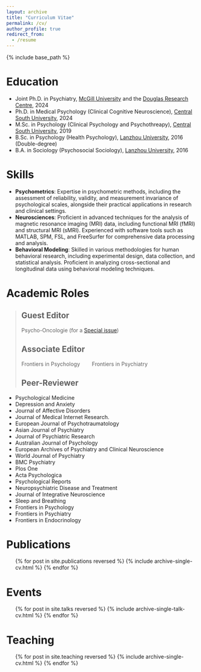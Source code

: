```yaml
---
layout: archive
title: "Curriculum Vitae"
permalink: /cv/
author_profile: true
redirect_from:
  - /resume
---
```


{% include base_path %}

# Education
* Joint Ph.D. in Psychiatry, [McGill University](https://www.mcgill.ca/) and the [Douglas Research Centre](https://douglas.research.mcgill.ca), 2024
* Ph.D. in Medical Psychology (Clinical Cognitive Neuroscience), [Central South University](https://en.csu.edu.cn/), 2024
* M.Sc. in Psychology (Clinical Psychology and Psychothreapy), [Central South University](https://en.csu.edu.cn/), 2019
* B.Sc. in Psychology (Health Psychology), [Lanzhou University](https://en.lzu.edu.cn/), 2016 (Double-degree)
* B.A. in Sociology (Psychosocial Sociology), [Lanzhou University](https://en.lzu.edu.cn/), 2016
 
# Skills
* <strong>Psychometrics</strong>: Expertise in psychometric methods, including the assessment of reliability, validity, and measurement invariance of psychological scales, alongside their practical applications in research and clinical settings.
* <strong>Neurosciences</strong>: Proficient in advanced techniques for the analysis of magnetic resonance imaging (MRI) data, including functional MRI (fMRI) and structural MRI (sMRI). Experienced with software tools such as MATLAB, SPM, FSL, and FreeSurfer for comprehensive data processing and analysis.
* <strong>Behavioral Modeling</strong>: Skilled in various methodologies for human behavioral research, including experimental design, data collection, and statistical analysis. Proficient in analyzing cross-sectional and longitudinal data using behavioral modeling techniques.

# Academic Roles
> ## Guest Editor
> Psycho-Oncologie (for a [Special issue](https://ojs.piscomed.com/index.php/PO/SI-11))
> ## Associate Editor
> Frontiers in Psychology&nbsp;&nbsp;&nbsp;&nbsp;&nbsp;&nbsp;&nbsp;&nbsp;Frontiers in Psychiatry
> ## Peer-Reviewer
* Psychological Medicine
* Depression and Anxiety
* Journal of Affective Disorders
* Journal of Medical Internet Research.
* European Journal of Psychotraumatology
* Asian Journal of Psychiatry
* Journal of Psychiatric Research
* Australian Journal of Psychology
* European Archives of Psychiatry and Clinical Neuroscience
* World Journal of Psychiatry
* BMC Psychiatry
* Plos One
* Acta Psychologica
* Psychological Reports
* Neuropsychiatric Disease and Treatment
* Journal of Integrative Neuroscience
* Sleep and Breathing
* Frontiers in Psychology
* Frontiers in Psychiatry
* Frontiers in Endocrinology

# Publications
  <ul>{% for post in site.publications reversed %}
    {% include archive-single-cv.html %}
  {% endfor %}</ul>
  
# Events
  <ul>{% for post in site.talks reversed %}
    {% include archive-single-talk-cv.html  %}
  {% endfor %}</ul>
  
# Teaching
  <ul>{% for post in site.teaching reversed %}
    {% include archive-single-cv.html %}
  {% endfor %}</ul>
